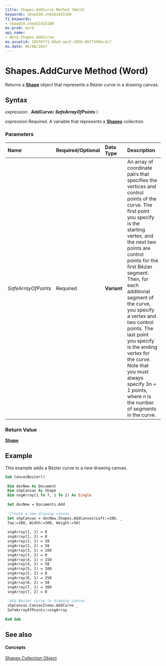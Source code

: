 ```yaml
---
title: Shapes.AddCurve Method (Word)
keywords: vbawd10.chm161415180
f1_keywords:
- vbawd10.chm161415180
ms.prod: word
api_name:
- Word.Shapes.AddCurve
ms.assetid: 105f6ff1-b8a9-aec5-285b-6bf7399ecdc7
ms.date: 06/08/2017
---
```



# Shapes.AddCurve Method (Word)

Returns a **[Shape](shape-object-word.md)** object that represents a Bézier curve in a drawing canvas.


## Syntax

 _expression_ . **AddCurve**( **_SafeArrayOfPoints_** )

 _expression_ Required. A variable that represents a **[Shapes](shapes-object-word.md)** collection.


### Parameters



|**Name**|**Required/Optional**|**Data Type**|**Description**|
|:-----|:-----|:-----|:-----|
| _SafeArrayOfPoints_|Required| **Variant**|An array of coordinate pairs that specifies the vertices and control points of the curve. The first point you specify is the starting vertex, and the next two points are control points for the first Bézier segment. Then, for each additional segment of the curve, you specify a vertex and two control points. The last point you specify is the ending vertex for the curve. Note that you must always specify 3n + 1 points, where n is the number of segments in the curve.|

### Return Value

 **[Shape](shape-object-word.md)**


## Example

This example adds a Bézier curve to a new drawing canvas.


```vb
Sub CanvasBezier() 
 
 Dim docNew As Document 
 Dim shpCanvas As Shape 
 Dim sngArray(1 To 7, 1 To 2) As Single 
 
 Set docNew = Documents.Add 
 
 'Create a new drawing canvas 
 Set shpCanvas = docNew.Shapes.AddCanvas(Left:=100, _ 
 Top:=100, Width:=300, Height:=50) 
 
 sngArray(1, 1) = 0 
 sngArray(1, 2) = 0 
 sngArray(2, 1) = 50 
 sngArray(2, 2) = 50 
 sngArray(3, 1) = 100 
 sngArray(3, 2) = 0 
 sngArray(4, 1) = 150 
 sngArray(4, 2) = 50 
 sngArray(5, 1) = 200 
 sngArray(5, 2) = 0 
 sngArray(6, 1) = 250 
 sngArray(6, 2) = 50 
 sngArray(7, 1) = 300 
 sngArray(7, 2) = 0 
 
 'Add Bezier curve to drawing canvas 
 shpCanvas.CanvasItems.AddCurve _ 
 SafeArrayOfPoints:=sngArray 
 
End Sub
```


## See also


#### Concepts


[Shapes Collection Object](shapes-object-word.md)

